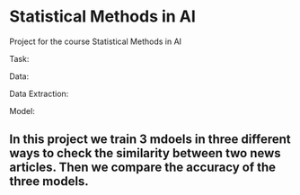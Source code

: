 # Statistical Methods in AI
Project for the course Statistical Methods in AI

Task:

Data:

Data Extraction:

Model:


In this project we train 3 mdoels in three different ways to check the similarity between two news articles.
Then we compare the accuracy of the three models.
- 
